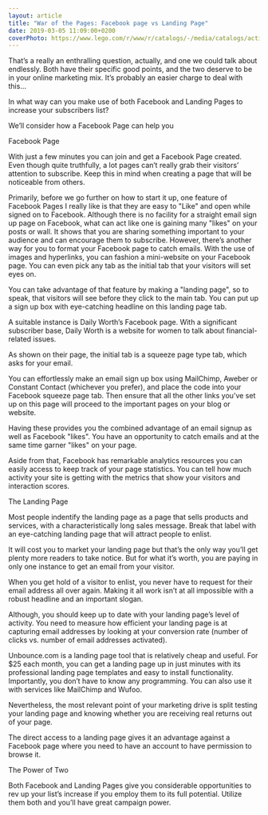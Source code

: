 ```yaml
---
layout: article
title: "War of the Pages: Facebook page vs Landing Page"
date: 2019-03-05 11:09:00+0200
coverPhoto: https://www.lego.com/r/www/r/catalogs/-/media/catalogs/activities/marvel%20super%20heroes/coloring%20pages/thumbnails/marvel_coloringpage1__civilwar1_thumb.jpg?l.r=1208853134
---
```



That’s a really an enthralling question, actually, and one we could talk about endlessly. Both have their specific good points, and the two deserve to be in your online marketing mix. It’s probably an easier charge to deal with this…

In what way can you make use of both Facebook and Landing Pages to increase your subscribers list?

We’ll consider how a Facebook Page can help you

Facebook Page

With just a few minutes you can join and get a Facebook Page created. Even though quite truthfully, a lot pages can’t really grab their visitors’ attention to subscribe. Keep this in mind when creating a page that will be noticeable from others.

Primarily, before we go further on how to start it up, one feature of Facebook Pages I really like is that they are easy to "Like" and open while signed on to Facebook. Although there is no facility for a straight email sign up page on Facebook, what can act like one is gaining many "likes" on your posts or wall. It shows that you are sharing something important to your audience and can encourage them to subscribe. However, there’s another way for you to format your Facebook page to catch emails. With the use of images and hyperlinks, you can fashion a mini-website on your Facebook page. You can even pick any tab as the initial tab that your visitors will set eyes on.

You can take advantage of that feature by making a "landing page", so to speak, that visitors will see before they click to the main tab. You can put up a sign up box with eye-catching headline on this landing page tab.

A suitable instance is Daily Worth’s Facebook page. With a significant subscriber base, Daily Worth is a website for women to talk about financial-related issues.

As shown on their page, the initial tab is a squeeze page type tab, which asks for your email.

You can effortlessly make an email sign up box using MailChimp, Aweber or Constant Contact (whichever you prefer), and place the code into your Facebook squeeze page tab. Then ensure that all the other links you’ve set up on this page will proceed to the important pages on your blog or website.

Having these provides you the combined advantage of an email signup as well as Facebook "likes". You have an opportunity to catch emails and at the same time garner "likes" on your page.

Aside from that, Facebook has remarkable analytics resources you can easily access to keep track of your page statistics. You can tell how much activity your site is getting with the metrics that show your visitors and interaction scores.

The Landing Page

Most people indentify the landing page as a page that sells products and services, with a characteristically long sales message. Break that label with an eye-catching landing page that will attract people to enlist.

It will cost you to market your landing page but that’s the only way you’ll get plenty more readers to take notice. But for what it’s worth, you are paying in only one instance to get an email from your visitor. 

When you get hold of a visitor to enlist, you never have to request for their email address all over again. Making it all work isn’t at all impossible with a robust headline and an important slogan.

Although, you should keep up to date with your landing page’s level of activity. You need to measure how efficient your landing page is at capturing email addresses by looking at your conversion rate (number of clicks vs. number of email addresses activated).

Unbounce.com is a landing page tool that is relatively cheap and useful. For $25 each month, you can get a landing page up in just minutes with its professional landing page templates and easy to install functionality. Importantly, you don’t have to know any programming. You can also use it with services like MailChimp and Wufoo.

Nevertheless, the most relevant point of your marketing drive is split testing your landing page and knowing whether you are receiving real returns out of your page.

The direct access to a landing page gives it an advantage against a Facebook page where you need to have an account to have permission to browse it. 

The Power of Two

Both Facebook and Landing Pages give you considerable opportunities to rev up your list’s increase if you employ them to its full potential. Utilize them both and you’ll have great campaign power.